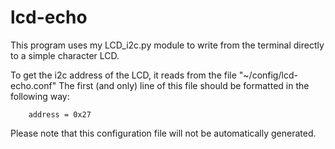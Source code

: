 # lcd-echo

This program uses my LCD_i2c.py module to write from the terminal directly
to a simple character LCD.

To get the i2c address of the LCD, it reads from the file "~/config/lcd-echo.conf"
The first (and only) line of this file should be formatted in the following way:
```
    address = 0x27
```
Please note that this configuration file will not be automatically generated.
